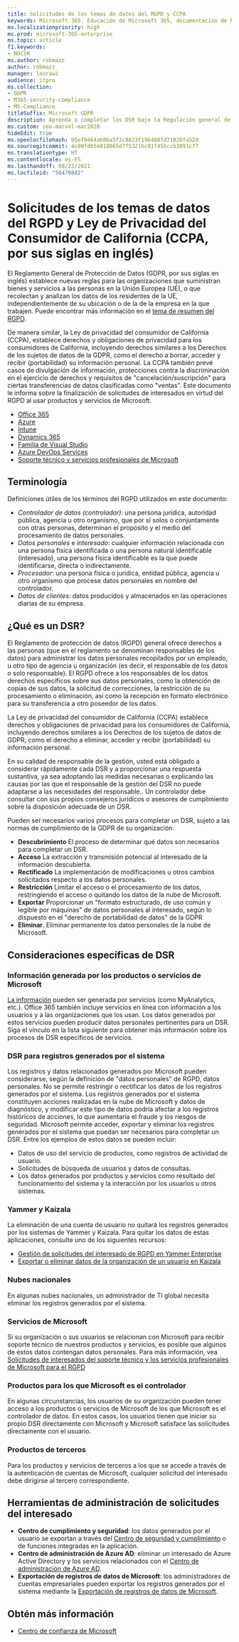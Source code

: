 ```yaml
---
title: Solicitudes de los temas de datos del RGPD y CCPA
keywords: Microsoft 365, Educación de Microsoft 365, documentación de Microsoft 365, RGPD, CCPA
ms.localizationpriority: high
ms.prod: microsoft-365-enterprise
ms.topic: article
f1.keywords:
- NOCSH
ms.author: robmazz
author: robmazz
manager: laurawi
audience: itpro
ms.collection:
- GDPR
- M365-security-compliance
- MS-Compliance
titleSuffix: Microsoft GDPR
description: Aprenda a completar los DSR bajo la Regulación general de protección de datos (GPDR) y la Ley de privacidad del consumidor de California (CCPA) utilizando los productos y servicios de Microsoft.
ms.custom: seo-marvel-mar2020
hideEdit: true
ms.openlocfilehash: b5ef9464a686a5f2c8823f196408fd71026fa52d
ms.sourcegitcommit: 4c00fd65d418065d7f53216c91f455ccb3891c77
ms.translationtype: HT
ms.contentlocale: es-ES
ms.lasthandoff: 08/23/2021
ms.locfileid: "58479842"
---
```

# <a name="data-subject-requests-and-the-gdpr-and-ccpa"></a>Solicitudes de los temas de datos del RGPD y Ley de Privacidad del Consumidor de California (CCPA, por sus siglas en inglés)

El Reglamento General de Protección de Datos (GDPR, por sus siglas en inglés) establece nuevas reglas para las organizaciones que suministran bienes y servicios a las personas en la Unión Europea (UE), o que recolectan y analizan los datos de los residentes de la UE, independientemente de su ubicación o de la de la empresa en la que trabajen. Puede encontrar más información en el [tema de resumen del RGPD](gdpr.md).

De manera similar, la Ley de privacidad del consumidor de California (CCPA), establece derechos y obligaciones de privacidad para los consumidores de California, incluyendo derechos similares a los Derechos de los sujetos de datos de la GDPR, como el derecho a borrar, acceder y recibir (portabilidad) su información personal.  La CCPA también prevé casos de divulgación de información, protecciones contra la discriminación en el ejercicio de derechos y requisitos de "cancelación/suscripción" para ciertas transferencias de datos clasificadas como "ventas". Este documento le informa sobre la finalización de solicitudes de interesados en virtud del RGPD al usar productos y servicios de Microsoft.

- [Office 365](gdpr-dsr-Office365.md)
- [Azure](gdpr-dsr-Azure.md)
- [Intune](gdpr-dsr-Intune.md)
- [Dynamics 365](gdpr-dsr-Dynamics365.md)
- [Familia de Visual Studio](gdpr-dsr-visual-studio-family.md)
- [Azure DevOps Services](gdpr-dsr-vsts.md)
- [Soporte técnico y servicios profesionales de Microsoft](gdpr-dsr-prof-services.md)

## <a name="terminology"></a>Terminología

Definiciones útiles de los términos del RGPD utilizados en este documento:

- *Controlador de datos (controlador)*: una persona jurídica, autoridad pública, agencia u otro organismo, que por sí solos o conjuntamente con otras personas, determinan el propósito y el medio del procesamiento de datos personales.  
- *Datos personales* e *interesado*: cualquier información relacionada con una persona física identificada o una persona natural identificable (interesado), una persona física identificable es la que puede identificarse, directa o indirectamente.  
- *Procesador*: una persona física o jurídica, entidad pública, agencia u otro organismo que procese datos personales en nombre del controlador.  
- *Datos de clientes*: datos producidos y almacenados en las operaciones diarias de su empresa.

## <a name="what-is-a-dsr"></a>¿Qué es un DSR?

El Reglamento de protección de datos (RGPD) general ofrece derechos a las personas (que en el reglamento se denominan responsables de los datos) para administrar los datos personales recopilados por un empleado, u otro tipo de agencia u organización (es decir, el responsable de los datos o solo responsable). El RGPD ofrece a los responsables de los datos derechos específicos sobre sus datos personales, como la obtención de copias de sus datos, la solicitud de correcciones, la restricción de su procesamiento o eliminación, así como la recepción en formato electrónico para su transferencia a otro poseedor de los datos.

La Ley de privacidad del consumidor de California (CCPA) establece derechos y obligaciones de privacidad para los consumidores de California, incluyendo derechos similares a los Derechos de los sujetos de datos de GDPR, como el derecho a eliminar, acceder y recibir (portabilidad) su información personal.  

En su calidad de responsable de la gestión, usted está obligado a considerar rápidamente cada DSR y a proporcionar una respuesta sustantiva, ya sea adoptando las medidas necesarias o explicando las causas por las que el responsable de la gestión del DSR no puede adaptarse a las necesidades del responsable.. Un controlador debe consultar con sus propios consejeros jurídicos o asesores de cumplimiento sobre la disposición adecuada de un DSR.

Pueden ser necesarios varios procesos para completar un DSR, sujeto a las normas de cumplimiento de la GDPR de su organización.
  
- **Descubrimiento** El proceso de determinar qué datos son necesarios para completar un DSR.
- **Acceso** La extracción y transmisión potencial al interesado de la información descubierta.
- **Rectificado** La implementación de modificaciones u otros cambios solicitados respecto a los datos personales.
- **Restricción** Limitar el acceso o el procesamiento de los datos, restringiendo el acceso o quitando los datos de la nube de Microsoft.
- **Exportar** Proporcionar un "formato estructurado, de uso común y legible por máquinas" de datos personales al interesado, según lo dispuesto en el "derecho de portabilidad de datos" de la GDPR
- **Eliminar**. Eliminar permanente los datos personales de la nube de Microsoft.

## <a name="specific-dsr-considerations"></a>Consideraciones específicas de DSR

### <a name="insights-generated-by-microsoft-products-or-services"></a>Información generada por los productos o servicios de Microsoft

[La información](/microsoft-365/compliance/gdpr-dsr-office365#part-2-responding-to-dsrs-with-respect-to-insights-generated-by-office-365) pueden ser generada por servicios (como MyAnalytics, etc.). Office 365 también incluye servicios en línea con información a los usuarios y a las organizaciones que los usan. Los datos generados por estos servicios pueden producir datos personales pertinentes para un DSR. Siga el vínculo en la lista siguiente para obtener más información sobre los procesos de DSR específicos de servicios.  

### <a name="dsrs-for-system-generated-logs"></a>DSR para registros generados por el sistema

Los registros y datos relacionados generados por Microsoft pueden considerarse, según la definición de "datos personales" de RGPD, datos personales. No se permite restringir o rectificar los datos de los registros generados por el sistema. Los registros generados por el sistema constituyen acciones realizadas en la nube de Microsoft y datos de diagnóstico, y modificar este tipo de datos podría afectar a los registros históricos de acciones, lo que aumentaría el fraude y los riesgos de seguridad. Microsoft permite acceder, exportar y eliminar los registros generados por el sistema que puedan ser necesarios para completar un DSR. Entre los ejemplos de estos datos se pueden incluir:  

- Datos de uso del servicio de productos, como registros de actividad de usuario.
- Solicitudes de búsqueda de usuarios y datos de consultas.
- Los datos generados por productos y servicios como resultado del funcionamiento del sistema y la interacción por los usuarios u otros sistemas.  

### <a name="yammer-and-kaizala"></a>Yammer y Kaizala

La eliminación de una cuenta de usuario no quitará los registros generados por los sistemas de Yammer y Kaizala. Para quitar los datos de estas aplicaciones, consulte uno de los siguientes recursos:

- [Gestión de solicitudes del interesado de RGPD en Yammer Enterprise](/yammer/manage-security-and-compliance/gdpr-requests-in-yammer-enterprise)
- [Exportar o eliminar datos de la organización de un usuario en Kaizala](/office365/kaizala/export-or-delete-a-user-s-data)

### <a name="national-clouds"></a>Nubes nacionales

En algunas nubes nacionales, un administrador de TI global necesita eliminar los registros generados por el sistema.

### <a name="microsoft-services"></a>Servicios de Microsoft

Si su organización o sus usuarios se relacionan con Microsoft para recibir soporte técnico de nuestros productos y servicios, es posible que algunos de estos datos contengan datos personales. Para más información, vea [Solicitudes de interesados del soporte técnico y los servicios profesionales de Microsoft para el RGPD](gdpr-dsr-prof-services.md)

### <a name="microsoft-controller-products"></a>Productos para los que Microsoft es el controlador

En algunas circunstancias, los usuarios de su organización pueden tener acceso a los productos o servicios de Microsoft de los que Microsoft es el controlador de datos. En estos casos, los usuarios tienen que iniciar su propio DSR directamente con Microsoft y Microsoft satisface las solicitudes directamente con el usuario.

### <a name="third-party-products"></a>Productos de terceros

Para los productos y servicios de terceros a los que se accede a través de la autenticación de cuentas de Microsoft, cualquier solicitud del interesado debe dirigirse al tercero correspondiente.

## <a name="data-subject-request-admin-tools"></a>Herramientas de administración de solicitudes del interesado

- **Centro de cumplimiento y seguridad**: los datos generados por el usuario se exportan a través del [Centro de seguridad y cumplimiento](https://aka.ms/stpsecurityandcompliance) o de funciones integradas en la aplicación.
- **Centro de administración de Azure AD**: eliminar un interesado de Azure Active Directory y los servicios relacionados con el [Centro de administración de Azure AD](https://ms.portal.azure.com/#blade/Microsoft_AAD_IAM/UserManagementMenuBlade/Allusers/menuId/).
- **Exportación de registros de datos de Microsoft**: los administradores de cuentas empresariales pueden exportar los registros generados por el sistema mediante la [Exportación de registros de datos de Microsoft](https://aka.ms/MicrosoftGDPR).

## <a name="learn-more"></a>Obtén más información

- [Centro de confianza de Microsoft](https://www.microsoft.com/trust-center/privacy/gdpr-overview)
